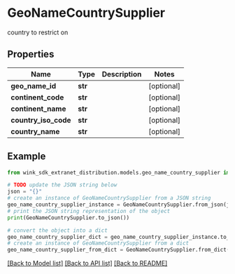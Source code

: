 # GeoNameCountrySupplier

country to restrict on

## Properties

Name | Type | Description | Notes
------------ | ------------- | ------------- | -------------
**geo_name_id** | **str** |  | [optional] 
**continent_code** | **str** |  | [optional] 
**continent_name** | **str** |  | [optional] 
**country_iso_code** | **str** |  | [optional] 
**country_name** | **str** |  | [optional] 

## Example

```python
from wink_sdk_extranet_distribution.models.geo_name_country_supplier import GeoNameCountrySupplier

# TODO update the JSON string below
json = "{}"
# create an instance of GeoNameCountrySupplier from a JSON string
geo_name_country_supplier_instance = GeoNameCountrySupplier.from_json(json)
# print the JSON string representation of the object
print(GeoNameCountrySupplier.to_json())

# convert the object into a dict
geo_name_country_supplier_dict = geo_name_country_supplier_instance.to_dict()
# create an instance of GeoNameCountrySupplier from a dict
geo_name_country_supplier_from_dict = GeoNameCountrySupplier.from_dict(geo_name_country_supplier_dict)
```
[[Back to Model list]](../README.md#documentation-for-models) [[Back to API list]](../README.md#documentation-for-api-endpoints) [[Back to README]](../README.md)


